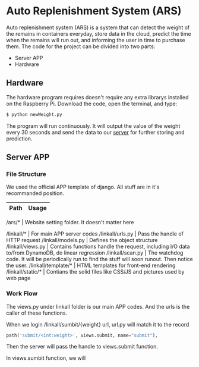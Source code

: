 # Auto Replenishment System (ARS)

Auto replenishment system (ARS) is a system that can detect the weight of the remains in containers everyday, store data in the cloud, predict the time when the remains will run out, and informing the user in time to purchase them. The code for the project can be divided into two parts:

 - Server APP
 - Hardware
 
## Hardware

The hardware program requires doesn't require any extra librarys installed on the Raspberry Pi. Download the code, open the terminal, and type:
```sh
$ python newWeight.py
```
The program will run continuously. It will output the value of the weight every 30 seconds and send the data to our [server](http://34.227.157.139:8000/linkall/dashboard/) for further storing and prediction.


## Server APP

### File Structure

We used the official APP template of django. All stuff are in it's recommanded position.

Path | Usage
---- | -----

/ars/* | Website setting folder. It doesn't matter here

/linkall/* | For main APP server codes
/linkall/urls.py | Pass the handle of HTTP request
/linkall/models.py | Defines the object structure
/linkall/views.py | Contains functions handle the request, including I/O data to/from DynamoDB, do linear regression
/linkall/scan.py | The watchdog code. It will be periodically run to find the stuff will soon runout. Then notice the user.
/linkall/template/* | HTML templates for front-end rendering
/linkall/static/* | Contians the solid files like CSS/JS and pictures used by web page

### Work Flow

The views.py under linkall folder is our main APP codes. And the urls is the caller of these functions.

When we login /linkall/sumbit/{weight} url, url.py will match it to the record

```python
path('submit/<int:weight>', views.submit, name="submit"),
```

Then the server will pass the handle to views.submit function.

In views.sumbit function, we will 
